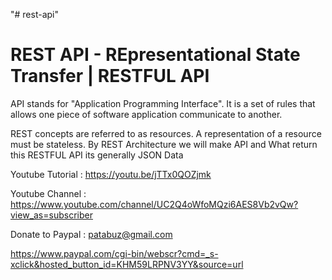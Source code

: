 "# rest-api" 

REST API - REpresentational State Transfer | RESTFUL API
=========================================================

API stands for "Application Programming Interface". It is a set 
of rules that allows one piece of software application communicate  to another.

REST concepts are referred to as resources. 
A representation of a resource must be stateless. 
By REST Architecture we will make API
and What return this RESTFUL API its generally JSON Data


Youtube Tutorial : https://youtu.be/jTTx0QOZjmk

Youtube Channel : https://www.youtube.com/channel/UC2Q4oWfoMQzi6AES8Vb2vQw?view_as=subscriber

Donate to Paypal : patabuz@gmail.com

https://www.paypal.com/cgi-bin/webscr?cmd=_s-xclick&hosted_button_id=KHM59LRPNV3YY&source=url

